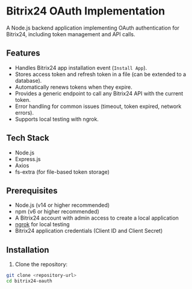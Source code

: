 # Bitrix24 OAuth Implementation

A Node.js backend application implementing OAuth authentication for Bitrix24, including token management and API calls.

## Features
- Handles Bitrix24 app installation event (`Install App`).
- Stores access token and refresh token in a file (can be extended to a database).
- Automatically renews tokens when they expire.
- Provides a generic endpoint to call any Bitrix24 API with the current token.
- Error handling for common issues (timeout, token expired, network errors).
- Supports local testing with ngrok.

## Tech Stack
- Node.js
- Express.js
- Axios
- fs-extra (for file-based token storage)

## Prerequisites
- Node.js (v14 or higher recommended)
- npm (v6 or higher recommended)
- A Bitrix24 account with admin access to create a local application
- [ngrok](https://ngrok.com/) for local testing
- Bitrix24 application credentials (Client ID and Client Secret)

## Installation

1. Clone the repository:
```bash
git clone <repository-url>
cd bitrix24-oauth